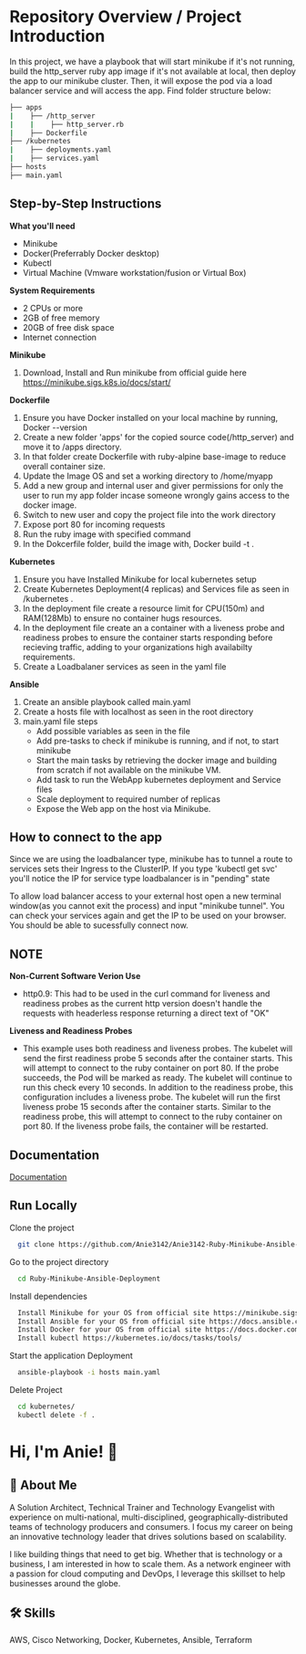 
# Repository Overview / Project Introduction

In this project, we have a playbook that will start minikube if it's not running, build the http_server ruby app image if it's not available at local, then deploy the app to our minikube cluster. Then, it will expose the pod via a load balancer service and will access the app. Find folder structure below:

```bash
├── apps
|    ├── /http_server
|    |    ├── http_server.rb
|    ├── Dockerfile
├── /kubernetes
|    ├── deployments.yaml
|    ├── services.yaml
├── hosts
├── main.yaml
```


## Step-by-Step Instructions


**What you'll need**
- Minikube
- Docker(Preferrably Docker desktop)
- Kubectl
- Virtual Machine (Vmware workstation/fusion or Virtual Box)


**System Requirements**
- 2 CPUs or more
- 2GB of free memory
- 20GB of free disk space
- Internet connection


**Minikube**
1. Download, Install and Run minikube from official guide here https://minikube.sigs.k8s.io/docs/start/ 


**Dockerfile**
1. Ensure you have Docker installed on your local machine by running, Docker --version 
2. Create a new folder 'apps' for the copied source code(/http_server) and move it to /apps directory.  
3. In that folder create Dockerfile with ruby-alpine base-image to reduce overall container size. 
4. Update the Image OS and set a working directory to /home/myapp
5. Add a new group and internal user  and giver permissions for only the user to run my app folder incase someone wrongly gains access to the docker image.
6. Switch to new user and copy the project file into the work directory
7. Expose port 80 for incoming requests 
8. Run the ruby image with specified command
9. In the Dokcerfile folder, build the image with, Docker build -t . 


**Kubernetes**
1. Ensure you have Installed Minikube for local kubernetes setup
2. Create Kubernetes Deployment(4 replicas) and Services file as seen in /kubernetes . 
3. In the deployment file create a resource limit for CPU(150m) and RAM(128Mb) to ensure no container hugs resources.
3. In the deployment file create an a container with a liveness probe and readiness probes to ensure the container starts responding before recieving traffic, adding to your organizations high availabilty requirements.   
4. Create a Loadbalaner services as seen in the yaml file

**Ansible**
1. Create an ansible playbook called main.yaml  
2. Create a hosts file with localhost as seen in the root directory
3. main.yaml file steps
    - Add possible variables as seen in the file 
    - Add pre-tasks to check if minikube is running, and if not, to start minikube
    - Start the main tasks by retrieving the docker image and building from scratch if not available on the minikube VM.  
    - Add task to run the WebApp kubernetes deployment and Service files
    - Scale deployment to required number of replicas
    - Expose the Web app on the host via Minikube.

## How to connect to the app

Since we are using the loadbalancer type, minikube has to tunnel a route to services sets their Ingress to the ClusterIP. If you type 'kubectl get svc' you'll notice the IP for service type loadbalancer is in "pending" state

To allow load balancer access to your external host open a new terminal window(as you cannot exit the process) and input "minikube tunnel". You can check your services again and get the IP to be used on your browser. You should be able to sucessfully connect now. 

## NOTE
**Non-Current Software Verion Use**
- http0.9: This had to be used in the curl command for liveness and readiness probes as the current http version doesn't handle the requests with headerless response returning a direct text of "OK"

**Liveness and Readiness Probes**
- This example uses both readiness and liveness probes. The kubelet will send the first readiness probe 5 seconds after the container starts. This will attempt to connect to the ruby container on port 80. If the probe succeeds, the Pod will be marked as ready. The kubelet will continue to run this check every 10 seconds. In addition to the readiness probe, this configuration includes a liveness probe. The kubelet will run the first liveness probe 15 seconds after the container starts. Similar to the readiness probe, this will attempt to connect to the ruby container on port 80. If the liveness probe fails, the container will be restarted.

## Documentation

[Documentation](https://github.com/Anie3142/Anie3142-Ruby-Minikube-Ansible-Deployment/blob/main/README.md)


## Run Locally

Clone the project

```bash
  git clone https://github.com/Anie3142/Anie3142-Ruby-Minikube-Ansible-Deployment.git
```

Go to the project directory

```bash
  cd Ruby-Minikube-Ansible-Deployment
```

Install dependencies

```bash
  Install Minikube for your OS from official site https://minikube.sigs.k8s.io/docs/start/
  Install Ansible for your OS from official site https://docs.ansible.com/ansible/latest/installation_guide/intro_installation.html
  Install Docker for your OS from official site https://docs.docker.com/get-docker/
  Install kubectl https://kubernetes.io/docs/tasks/tools/ 
```

Start the application Deployment

```bash
  ansible-playbook -i hosts main.yaml
```
Delete Project

```bash
  cd kubernetes/
  kubectl delete -f .
```


# Hi, I'm Anie! 👋


## 🚀 About Me
A Solution Architect, Technical Trainer and Technology Evangelist with experience on multi-national, multi-disciplined, geographically-distributed teams of technology producers and consumers. I focus my career on being an innovative technology leader that drives solutions based on scalability.

I like building things that need to get big. Whether that is technology or a business, I am interested in how to scale them. As a network engineer with a passion for cloud computing and DevOps, I leverage this skillset to help businesses around the globe.


## 🛠 Skills
AWS, Cisco Networking, Docker, Kubernetes, Ansible, Terraform

